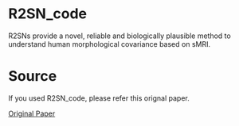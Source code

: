 # R2SN_code
R2SNs provide a novel, reliable and biologically plausible method to understand human morphological covariance based on sMRI.
# Source
If you used R2SN_code, please refer this orignal paper.

[Original Paper](https://direct.mit.edu/netn/article/5/3/783/101835/Regional-radiomics-similarity-networks-R2SNs-in)
